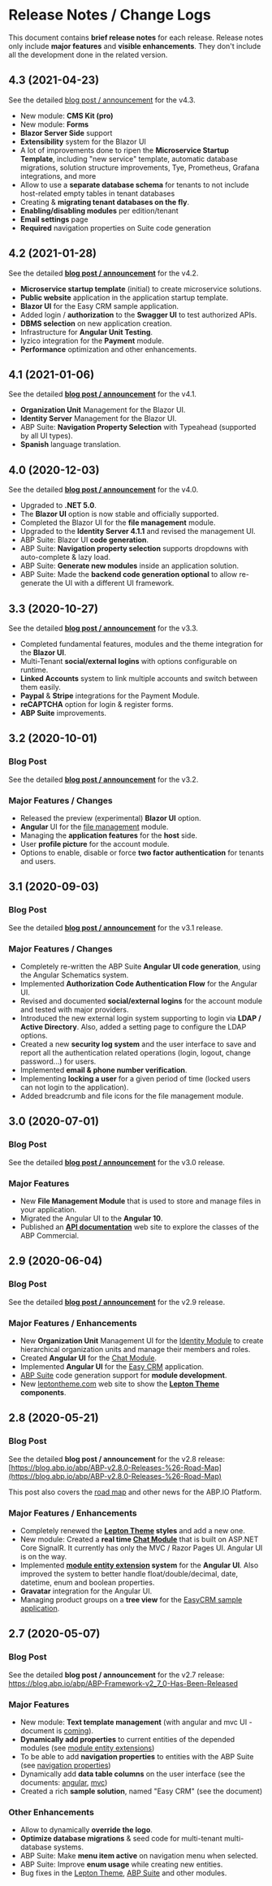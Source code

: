# Release Notes / Change Logs

This document contains **brief release notes** for each release. Release notes only include **major features** and **visible enhancements**. They don't include all the development done in the related version.

## 4.3 (2021-04-23)

See the detailed [blog post / announcement](https://blog.abp.io/abp/ABP-Commercial-4.3-RC-Has-Been-Published) for the v4.3.

* New module: **CMS Kit (pro)**
* New module: **Forms**
* **Blazor Server Side** support
* **Extensibility** system for the Blazor UI
* A lot of improvements done to ripen the **Microservice Startup Template**, including "new service" template, automatic database migrations, solution structure improvements, Tye, Prometheus, Grafana integrations, and more
* Allow to use a **separate database schema** for tenants to not include host-related empty tables in tenant databases
* Creating & **migrating tenant databases on the fly**.
* **Enabling/disabling modules** per edition/tenant
* **Email settings** page
* **Required** navigation properties on Suite code generation

## 4.2 (2021-01-28)

See the detailed **[blog post / announcement](https://blog.abp.io/abp/ABP.IO-Platform-4-2-Final-Has-Been-Released)** for the v4.2.

* **Microservice startup template** (initial) to create microservice solutions.
* **Public website** application in the application startup template.
* **Blazor UI** for the Easy CRM sample application.
* Added login / **authorization** to the **Swagger UI** to test authorized APIs.
* **DBMS selection** on new application creation.
* Infrastructure for **Angular Unit Testing**.
* Iyzico integration for the **Payment** module.
* **Performance** optimization and other enhancements.

## 4.1 (2021-01-06)

See the detailed **[blog post / announcement](https://blog.abp.io/abp/ABP-IO-Platform-v4-1-Final-Has-Been-Released)** for the v4.1.

* **Organization Unit** Management for the Blazor UI.
* **Identity Server** Management for the Blazor UI.
* ABP Suite: **Navigation Property Selection** with Typeahead (supported by all UI types).
* **Spanish** language translation.

## 4.0 (2020-12-03)

See the detailed **[blog post / announcement](https://blog.abp.io/abp/ABP.IO-Platform-4.0-with-.NET-5.0-in-the-4th-Year)** for the v4.0.

* Upgraded to **.NET 5.0**.
* The **Blazor UI** option is now stable and officially supported.
* Completed the Blazor UI for the **file management** module.
* Upgraded to the **Identity Server 4.1.1** and revised the management UI.
* ABP Suite: Blazor UI **code generation**.
* ABP Suite: **Navigation property selection** supports dropdowns with auto-complete & lazy load.
* ABP Suite: **Generate new modules** inside an application solution.
* ABP Suite: Made the **backend code generation optional** to allow re-generate the UI with a different UI framework.

## 3.3 (2020-10-27)

See the detailed **[blog post / announcement](https://blog.abp.io/abp/ABP-Framework-ABP-Commercial-3.3-Final-Have-Been-Released)** for the v3.3.

* Completed fundamental features, modules and the theme integration for the **Blazor UI**.
* Multi-Tenant **social/external logins** with options configurable on runtime.
* **Linked Accounts** system to link multiple accounts and switch between them easily.
* **Paypal** & **Stripe** integrations for the Payment Module.
* **reCAPTCHA** option for login & register forms.
* **ABP Suite** improvements.

## 3.2 (2020-10-01)

### Blog Post

See the detailed **[blog post / announcement](https://blog.abp.io/abp/ABP-Framework-ABP-Commercial-3.2-RC-With-The-New-Blazor-UI)** for the v3.2.

### Major Features / Changes

* Released the preview (experimental) **Blazor UI** option.
* **Angular** UI for the [file management](https://commercial.abp.io/modules/Volo.FileManagement) module.
* Managing the **application features** for the **host** side.
* User **profile picture** for the account module.
* Options to enable, disable or force **two factor authentication** for tenants and users.

## 3.1 (2020-09-03)

### Blog Post

See the detailed **[blog post / announcement](https://blog.abp.io/abp/ABP-Framework-v3.1-Final-Has-Been-Released)** for the v3.1 release.

### Major Features / Changes

* Completely re-written the ABP Suite **Angular UI code generation**, using the Angular Schematics system.
* Implemented **Authorization Code Authentication Flow** for the Angular UI.
* Revised and documented **social/external logins** for the account module and tested with major providers.
* Introduced the new external login system supporting to login via **LDAP / Active Directory**. Also, added a setting page to configure the LDAP options.
* Created a new **security log system** and the user interface to save and report all the authentication related operations (login, logout, change password...) for users.
* Implemented **email & phone number verification**.
* Implementing **locking a user** for a given period of time (locked users can not login to the application).
* Added breadcrumb and file icons for the file management module.

## 3.0 (2020-07-01)

### Blog Post

See the detailed **[blog post / announcement](https://blog.abp.io/abp/ABP-Framework-v3.0-Has-Been-Released)** for the v3.0 release.

### Major Features

* New **File Management Module** that is used to store and manage files in your application.
* Migrated the Angular UI to the **Angular 10**.
* Published an **[API documentation](https://docs.abp.io/api-docs/commercial/2.9/api/index.html)** web site to explore the classes of the ABP Commercial.

## 2.9 (2020-06-04)

### Blog Post

See the detailed **[blog post / announcement](https://blog.abp.io/abp/ABP-Framework-v2.9.0-Has-Been-Released)** for the v2.9 release.

### Major Features / Enhancements

* New **Organization Unit** Management UI for the [Identity Module](https://commercial.abp.io/modules/Volo.Identity.Pro) to create hierarchical organization units and manage their members and roles.
* Created **Angular UI** for the [Chat Module](https://commercial.abp.io/modules/Volo.Chat).
* Implemented **Angular UI** for the [Easy CRM](https://docs.abp.io/en/commercial/latest/samples/easy-crm) application.
* [ABP Suite](https://commercial.abp.io/tools/suite) code generation support for **module development**.
* New [leptontheme.com](http://leptontheme.com/) web site to show the **[Lepton Theme](https://commercial.abp.io/themes) components**.

## 2.8 (2020-05-21)

### Blog Post

See the detailed **blog post / announcement** for the v2.8 release: [https://blog.abp.io/abp/ABP-v2.8.0-Releases-%26-Road-Map](https://blog.abp.io/abp/ABP-v2.8.0-Releases-%26-Road-Map)

This post also covers the [road map](road-map.md) and other news for the ABP.IO Platform.

### Major Features / Enhancements

* Completely renewed the **[Lepton Theme](https://commercial.abp.io/themes) styles** and add a new one.
* New module: Created a **real time [Chat Module](https://commercial.abp.io/modules/Volo.Chat)** that is built on ASP.NET Core SignalR. It currently has only the MVC / Razor Pages UI. Angular UI is on the way.
* Implemented **[module entity extension](guides/module-entity-extensions.md) system** for the **Angular UI**. Also improved the system to better handle float/double/decimal, date, datetime, enum and boolean properties.
* **Gravatar** integration for the Angular UI.
* Managing product groups on a **tree view** for the [EasyCRM sample application](samples/easy-crm.md).

## 2.7 (2020-05-07)

### Blog Post

See the detailed **blog post / announcement** for the v2.7 release:  https://blog.abp.io/abp/ABP-Framework-v2_7_0-Has-Been-Released 

### Major Features

* New module: **Text template management** (with angular and mvc UI - document is [coming](modules/text-template-management.md)).
* **Dynamically add properties** to current entities of the depended modules (see [module entity extensions](guides/module-entity-extensions.md))
* To be able to add **navigation properties** to entities with the ABP Suite (see [navigation properties](https://docs.abp.io/en/commercial/latest/abp-suite/generating-crud-page#navigation-properties))
* Dynamically add **data table columns** on the user interface (see the documents: [angular](ui/angular/data-table-column-extensions.md), [mvc](ui/aspnetcore/data-table-column-extensions.md))
* Created a rich **sample solution**, named "Easy CRM" (see the document)

### Other Enhancements

* Allow to dynamically **override the logo**.
* **Optimize database migrations** & seed code for multi-tenant multi-database systems.
* ABP Suite: Make **menu item active** on navigation menu when selected.
* ABP Suite: Improve **enum usage** while creating new entities.
* Bug fixes in the [Lepton Theme](https://commercial.abp.io/themes), [ABP Suite](https://commercial.abp.io/tools/suite) and  other modules.
